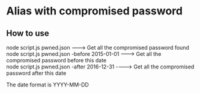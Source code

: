 # Alias with compromised password

## How to use
node script.js pwned.json ---> Get all the compromised password found  
node script.js pwned.json -before 2015-01-01 ---> Get all the compromised password before this date  
node script.js pwned.json -after 2016-12-31 ----> Get all the compromised password after this date  
  
The date format is YYYY-MM-DD

